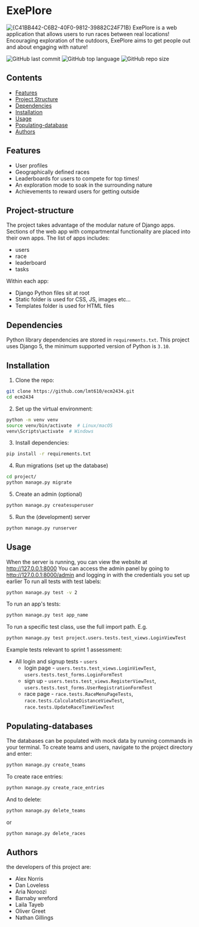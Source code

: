 # ExePlore
![{C41BB442-C6B2-40F0-9812-39882C24F71B}](https://github.com/user-attachments/assets/f28dc08f-3b81-4d7c-b061-0d6505f0e311)
ExePlore is a web application that allows users to run races between real locations! Encouraging exploration of the outdoors, ExePlore aims to get people out and about engaging with nature!

![GitHub last commit](https://img.shields.io/github/last-commit/lmt610/ecm2434)         ![GitHub top language](https://img.shields.io/github/languages/top/lmt610/ecm2434)         ![GitHub repo size](https://img.shields.io/github/repo-size/lmt610/ecm2434)
## Contents 
- [Features](#Features)
- [Project Structure](#Project-structure)
- [Dependencies](#Dependencies)
- [Installation](#installation)
- [Usage](#usage)
- [Populating-database](#Populating-databases)
- [Authors](#Authors)
## Features
- User profiles
- Geographically defined races
- Leaderboards for users to compete for top times!
- An exploration mode to soak in the surrounding nature
- Achievements to reward users for getting outside
## Project-structure
The project takes advantage of the modular nature of Django apps. Sections of the web app with compartmental functionality are placed into their own apps. The list of apps includes:
- users
- race
- leaderboard
- tasks
  
Within each app:
- Django Python files sit at root
- Static folder is used for CSS, JS, images etc...
- Templates folder is used for HTML files
## Dependencies
Python library dependencies are stored in `requirements.txt`. This project
uses Django 5, the minimum supported version of Python is `3.10`.
## Installation
1. Clone the repo:
```sh
git clone https://github.com/lmt610/ecm2434.git
cd ecm2434
```
2. Set up the virtual environment:
```sh
python -m venv venv
source venv/bin/activate  # Linux/macOS
venv\Scripts\activate  # Windows
```
3. Install dependencies:
```sh
pip install -r requirements.txt
```
4. Run migrations (set up the database)
```sh
cd project/
python manage.py migrate
```
5. Create an admin (optional)
```sh
python manage.py createsuperuser
```
5. Run the (development) server
```sh
python manage.py runserver
```
## Usage
When the server is running, you can view the website at http://127.0.0.1:8000
You can access the admin panel by going to http://127.0.0.1:8000/admin and logging in with the credentials
you set up earlier
To run all tests with test labels:
```sh
python manage.py test -v 2
```
To run an app's tests:
```sh
python manage.py test app_name
```
To run a specific test class, use the full import path. E.g.
```sh
python manage.py test project.users.tests.test_views.LoginViewTest
```
Example tests relevant to sprint 1 assessment:
- All login and signup tests - `users`
    - login page - `users.tests.test_views.LoginViewTest`, `users.tests.test_forms.LoginFormTest`
    - sign up    - `users.tests.test_views.RegisterViewTest`, `users.tests.test_forms.UserRegistrationFormTest`
    - race page  - `race.tests.RaceMenuPageTests`, `race.tests.CalculateDistanceViewTest`, `race.tests.UpdateRaceTimeViewTest`
## Populating-databases
The databases can be populated with mock data by running commands in your terminal.
To create teams and users, navigate to the project directory and enter:
```sh
python manage.py create_teams
```
To create race entries:
```sh
python manage.py create_race_entries
```
And to delete:
```sh
python manage.py delete_teams
```
or
```sh
python manage.py delete_races
```

## Authors 
the developers of this project are:
- Alex Norris
- Dan Loveless
- Aria Noroozi
- Barnaby wreford
- Laila Tayeb
- Oliver Greet
- Nathan Gillings
